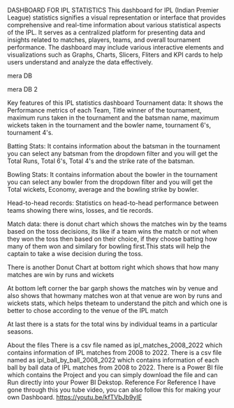 DASHBOARD FOR IPL STATISTICS
This dashboard for IPL (Indian Premier League) statistics signifies a visual representation or interface that provides comprehensive and real-time information about various statistical aspects of the IPL. It serves as a centralized platform for presenting data and insights related to matches, players, teams, and overall tournament performance. The dashboard may include various interactive elements and visualizations such as Graphs, Charts, Slicers, Fliters and KPI cards to help users understand and analyze the data effectively.

mera DB

mera DB 2

Key features of this IPL statistics dashboard
Tournament data: It shows the Performance metrics of each Team, Title winner of the tournament, maximum runs taken in the tournament and the batsman name, maximum wickets taken in the tournament and the bowler name, tournament 6's, tournament 4's.

Batting Stats: It contains information about the batsman in the tournament you can select any batsman from the dropdown filter and you will get the Total Runs, Total 6's, Total 4's and the strike rate of the batsman.

Bowling Stats: It contains information about the bowler in the tournament you can select any bowler from the dropdown filter and you will get the Total wickets, Economy, average and the bowling strike by bowler.

Head-to-head records: Statistics on head-to-head performance between teams showing there wins, losses, and tie records.

Match data: there is donut chart which shows the matches win by the teams based on the toss decisions, its like if a team wins the match or not when they won the toss then based on their choice, if they choose batting how many of them won and similary for bowling first.This stats will help the captain to take a wise decision during the toss.

There is another Donut Chart at bottom right which shows that how many matches are win by runs and wickets

At bottom left corner the bar garph shows the matches win by venue and also shows that howmany matches won at that venue are won by runs and wickets stats, which helps theteam to understand the pitch and which one is better to chose according to the venue of the IPL match

At last there is a stats for the total wins by individual teams in a particular seasons.

About the files
There is a csv file named as ipl_matches_2008_2022 which contains information of IPL matches from 2008 to 2022.
There is a csv file named as ipl_ball_by_ball_2008_2022 which contains information of each ball by ball data of IPL matches from 2008 to 2022.
There is a Power BI file which contains the Project and you can simply download the file and can Run directly into your Power BI Dekstop.
Reference
For Reference I have gone through this you tube video, you can also follow this for making your own Dashboard. https://youtu.be/kfTVbJb9yIE
